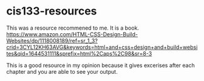 # cis133-resources

This was a resource recommened to me. It is a book. https://www.amazon.com/HTML-CSS-Design-Build-Websites/dp/1118008189/ref=sr_1_3?crid=3CYL12KH63AVG&keywords=html+and+css+design+and+build+websites&qid=1644531111&sprefix=html%2Caps%2C98&sr=8-3

This is a good resource in my opinion because it gives excerises after each chapter and you are able to see your output.
